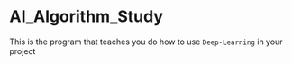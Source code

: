 # AI_Algorithm_Study
This is the program that teaches you do how to use `Deep-Learning` in your project
